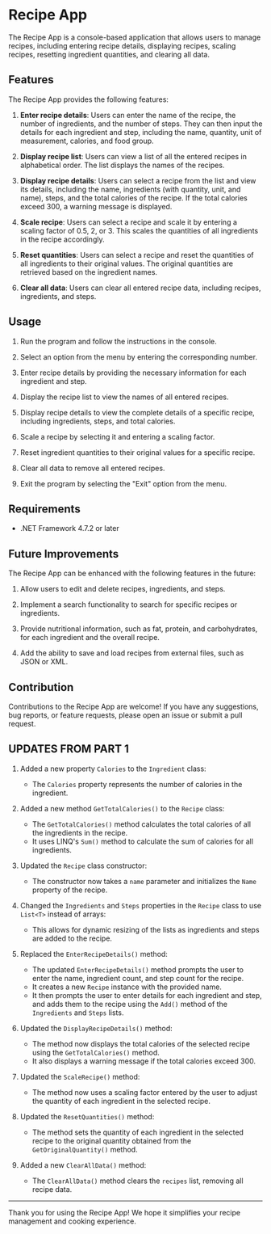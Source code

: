 # Recipe App

The Recipe App is a console-based application that allows users to manage recipes, including entering recipe details, displaying recipes, scaling recipes, resetting ingredient quantities, and clearing all data.

## Features

The Recipe App provides the following features:

1. **Enter recipe details**: Users can enter the name of the recipe, the number of ingredients, and the number of steps. They can then input the details for each ingredient and step, including the name, quantity, unit of measurement, calories, and food group.

2. **Display recipe list**: Users can view a list of all the entered recipes in alphabetical order. The list displays the names of the recipes.

3. **Display recipe details**: Users can select a recipe from the list and view its details, including the name, ingredients (with quantity, unit, and name), steps, and the total calories of the recipe. If the total calories exceed 300, a warning message is displayed.

4. **Scale recipe**: Users can select a recipe and scale it by entering a scaling factor of 0.5, 2, or 3. This scales the quantities of all ingredients in the recipe accordingly.

5. **Reset quantities**: Users can select a recipe and reset the quantities of all ingredients to their original values. The original quantities are retrieved based on the ingredient names.

6. **Clear all data**: Users can clear all entered recipe data, including recipes, ingredients, and steps.

## Usage

1. Run the program and follow the instructions in the console.

2. Select an option from the menu by entering the corresponding number.

3. Enter recipe details by providing the necessary information for each ingredient and step.

4. Display the recipe list to view the names of all entered recipes.

5. Display recipe details to view the complete details of a specific recipe, including ingredients, steps, and total calories.

6. Scale a recipe by selecting it and entering a scaling factor.

7. Reset ingredient quantities to their original values for a specific recipe.

8. Clear all data to remove all entered recipes.

9. Exit the program by selecting the "Exit" option from the menu.

## Requirements

- .NET Framework 4.7.2 or later

## Future Improvements

The Recipe App can be enhanced with the following features in the future:

1. Allow users to edit and delete recipes, ingredients, and steps.

2. Implement a search functionality to search for specific recipes or ingredients.

3. Provide nutritional information, such as fat, protein, and carbohydrates, for each ingredient and the overall recipe.

4. Add the ability to save and load recipes from external files, such as JSON or XML.

## Contribution

Contributions to the Recipe App are welcome! If you have any suggestions, bug reports, or feature requests, please open an issue or submit a pull request.
## UPDATES FROM PART 1
1. Added a new property `Calories` to the `Ingredient` class:
   - The `Calories` property represents the number of calories in the ingredient.

2. Added a new method `GetTotalCalories()` to the `Recipe` class:
   - The `GetTotalCalories()` method calculates the total calories of all the ingredients in the recipe.
   - It uses LINQ's `Sum()` method to calculate the sum of calories for all ingredients.

3. Updated the `Recipe` class constructor:
   - The constructor now takes a `name` parameter and initializes the `Name` property of the recipe.

4. Changed the `Ingredients` and `Steps` properties in the `Recipe` class to use `List<T>` instead of arrays:
   - This allows for dynamic resizing of the lists as ingredients and steps are added to the recipe.

5. Replaced the `EnterRecipeDetails()` method:
   - The updated `EnterRecipeDetails()` method prompts the user to enter the name, ingredient count, and step count for the recipe.
   - It creates a new `Recipe` instance with the provided name.
   - It then prompts the user to enter details for each ingredient and step, and adds them to the recipe using the `Add()` method of the `Ingredients` and `Steps` lists.

6. Updated the `DisplayRecipeDetails()` method:
   - The method now displays the total calories of the selected recipe using the `GetTotalCalories()` method.
   - It also displays a warning message if the total calories exceed 300.

7. Updated the `ScaleRecipe()` method:
   - The method now uses a scaling factor entered by the user to adjust the quantity of each ingredient in the selected recipe.

8. Updated the `ResetQuantities()` method:
   - The method sets the quantity of each ingredient in the selected recipe to the original quantity obtained from the `GetOriginalQuantity()` method.

9. Added a new `ClearAllData()` method:
   - The `ClearAllData()` method clears the `recipes` list, removing all recipe data.

---

Thank you for using the Recipe App! We hope it simplifies your recipe management and cooking experience.
